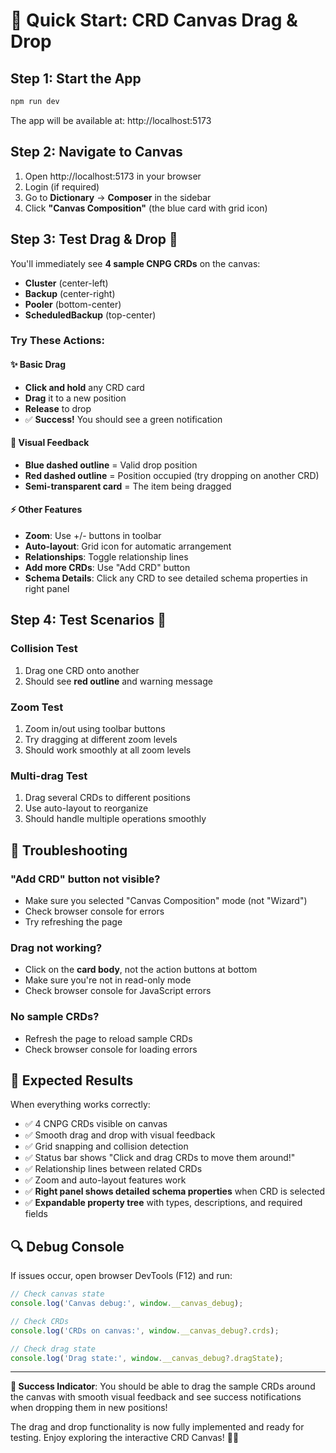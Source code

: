 # 🚀 Quick Start: CRD Canvas Drag & Drop

## **Step 1: Start the App**
```bash
npm run dev
```
The app will be available at: http://localhost:5173

## **Step 2: Navigate to Canvas**
1. Open http://localhost:5173 in your browser
2. Login (if required)
3. Go to **Dictionary** → **Composer** in the sidebar
4. Click **"Canvas Composition"** (the blue card with grid icon)

## **Step 3: Test Drag & Drop** 🎯

You'll immediately see **4 sample CNPG CRDs** on the canvas:
- **Cluster** (center-left)
- **Backup** (center-right)  
- **Pooler** (bottom-center)
- **ScheduledBackup** (top-center)

### **Try These Actions:**

#### ✨ **Basic Drag**
- **Click and hold** any CRD card
- **Drag** it to a new position
- **Release** to drop
- ✅ **Success!** You should see a green notification

#### 🎨 **Visual Feedback** 
- **Blue dashed outline** = Valid drop position
- **Red dashed outline** = Position occupied (try dropping on another CRD)
- **Semi-transparent card** = The item being dragged

#### ⚡ **Other Features**
- **Zoom**: Use +/- buttons in toolbar
- **Auto-layout**: Grid icon for automatic arrangement
- **Relationships**: Toggle relationship lines
- **Add more CRDs**: Use "Add CRD" button
- **Schema Details**: Click any CRD to see detailed schema properties in right panel

## **Step 4: Test Scenarios** 🧪

### **Collision Test**
1. Drag one CRD onto another
2. Should see **red outline** and warning message

### **Zoom Test**  
1. Zoom in/out using toolbar buttons
2. Try dragging at different zoom levels
3. Should work smoothly at all zoom levels

### **Multi-drag Test**
1. Drag several CRDs to different positions
2. Use auto-layout to reorganize
3. Should handle multiple operations smoothly

## **🔧 Troubleshooting**

### **"Add CRD" button not visible?**
- Make sure you selected "Canvas Composition" mode (not "Wizard")
- Check browser console for errors
- Try refreshing the page

### **Drag not working?**
- Click on the **card body**, not the action buttons at bottom
- Make sure you're not in read-only mode
- Check browser console for JavaScript errors

### **No sample CRDs?**
- Refresh the page to reload sample CRDs
- Check browser console for loading errors

## **🎉 Expected Results**

When everything works correctly:
- ✅ 4 CNPG CRDs visible on canvas
- ✅ Smooth drag and drop with visual feedback  
- ✅ Grid snapping and collision detection
- ✅ Status bar shows "Click and drag CRDs to move them around!"
- ✅ Relationship lines between related CRDs
- ✅ Zoom and auto-layout features work
- ✅ **Right panel shows detailed schema properties** when CRD is selected
- ✅ **Expandable property tree** with types, descriptions, and required fields

## **🔍 Debug Console**

If issues occur, open browser DevTools (F12) and run:
```javascript
// Check canvas state
console.log('Canvas debug:', window.__canvas_debug);

// Check CRDs
console.log('CRDs on canvas:', window.__canvas_debug?.crds);

// Check drag state
console.log('Drag state:', window.__canvas_debug?.dragState);
```

---

**🎯 Success Indicator**: You should be able to drag the sample CRDs around the canvas with smooth visual feedback and see success notifications when dropping them in new positions!

The drag and drop functionality is now fully implemented and ready for testing. Enjoy exploring the interactive CRD Canvas! 🎨✨